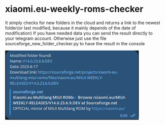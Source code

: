 # xiaomi.eu-weekly-roms-checker
It simply checks for new folders in the cloud and returns a link to the newest folder(or last modified, because it mainly depends of the date of modification)
If you have needed data you can send the result directly to your telegram account.
Otherwise just use the file sourceforge_new_folder_checker.py to have the result in the console

![Image](eu-to-telegram.png)
